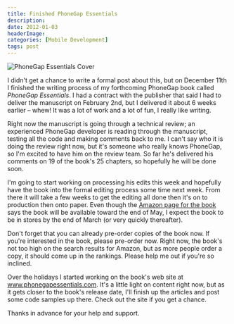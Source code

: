 ```yaml
---
title: Finished PhoneGap Essentials
description: 
date: 2012-01-03
headerImage: 
categories: [Mobile Development]
tags: post
---
```


![PhoneGap Essentials Cover](/images/covers/phonegap-essentials-cover-160.png)

I didn't get a chance to write a formal post about this, but on December 11th I finished the writing process of my forthcoming PhoneGap book called *PhoneGap Essentials*. I had a contract with the publisher that said I had to deliver the manuscript on February 2nd, but I delivered it about 6 weeks earlier – whew! It was a lot of work and a lot of fun, I really like writing.

Right now the manuscript is going through a technical review; an experienced PhoneGap developer is reading through the manuscript, testing all the code and making comments back to me. I can't say who it is doing the review right now, but it's someone who really knows PhoneGap, so I'm excited to have him on the review team. So far he's delivered his comments on 19 of the book's 25 chapters, so hopefully he will be done soon.

I'm going to start working on processing his edits this week and hopefully have the book into the formal editing process some time next week. From there it will take a few weeks to get the editing all done then it's on to production then onto paper. Even though the [Amazon page for the book](https://www.amazon.com/gp/product/0321814290) says the book will be available toward the end of May, I expect the book to be in stores by the end of March (or very quickly thereafter).

Don't forget that you can already pre-order copies of the book now. If you're interested in the book, please pre-order now. Right now, the book's not too high on the search results for Amazon, but as more people order a copy, it should come up in the rankings. Please help me out if you're so inclined.

Over the holidays I started working on the book's web site at www.phonegapessentials.com. It's a little light on content right now, but as it gets closer to the book's release date, I'll finish up the articles and post some code samples up there. Check out the site if you get a chance.

Thanks in advance for your help and support.